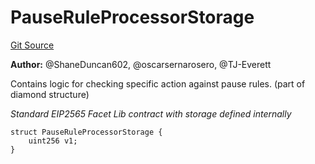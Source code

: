 # PauseRuleProcessorStorage
[Git Source](https://github.com/thrackle-io/rules-protocol/blob/ca661487b49e5b916c4fa8811d6bdafbe530a6c8/src/economic/ruleProcessor/application/ApplicationPauseProcessorLib.sol)

**Author:**
@ShaneDuncan602, @oscarsernarosero, @TJ-Everett

Contains logic for checking specific action against pause rules. (part of diamond structure)

*Standard EIP2565 Facet Lib contract with storage defined internally*


```solidity
struct PauseRuleProcessorStorage {
    uint256 v1;
}
```

